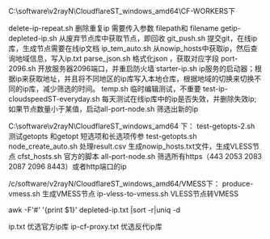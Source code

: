 C:\software\v2rayN\CloudflareST_windows_amd64\CF-WORKERS下

delete-ip-repeat.sh  删除重复ip 需要传入参数 filepath和 filename
getip-depleted-ip.sh   从废弃节点库中获取节点，即回收
git_push.sh 提交git，在线ip库，生成节点需要在线ip文档
ip_tem_auto.sh  从nowip_hosts中获取ip，然后查询地域信息，写入ip.txt
parse_json.sh   格式化json ，获取对应字段
port-2096.sh    开放服务器2096端口，并重启防火墙
starter-ip.sh   ip服务的启动器；根据ip来获取地址，并且将不同地区的ip库写入本地仓库，根据地域的切换来切换不同的ip库，减少筛选的时间。
temp.sh 临时编辑测试，不重要
test-ip-cloudspeedST-everyday.sh    每天测试在线ip库中的ip是否失效，并删除失效ip;如果节点数量小于某值，启动all-port-node.sh 筛选出新的ip

C:\software\v2rayN\CloudflareST_windows_amd64 下：
test-getopts-2.sh   测试getopts 和getopt 短选项和长选项传参
test-getopts.sh
node_create_auto.sh 处理result.csv 生成nowip_hosts.txt文件，生成VLESS节点
cfst_hosts.sh  官方的脚本
all-port-node.sh 筛选所有https（443 2053 2083 2087 2096 8443）或者http端口的ip


/c/software/v2rayN/CloudflareST_windows_amd64/VMESS下：
produce-vmess.sh 生成VMESS节点
ip-vless-to-vmess.sh VLESS节点转VMESS


awk -F'#' '{print $1}' depleted-ip.txt |sort  -r|uniq -d  

ip.txt 优选官方ip库
ip-cf-proxy.txt 优选反代ip库